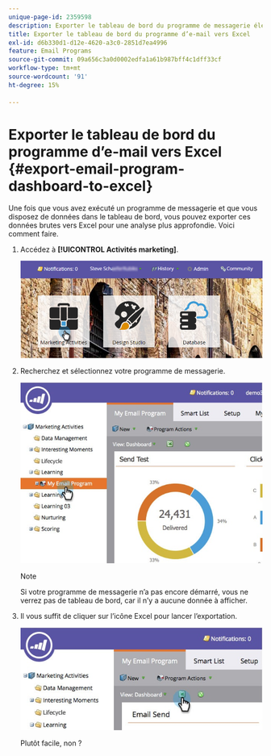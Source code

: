 ```yaml
---
unique-page-id: 2359598
description: Exporter le tableau de bord du programme de messagerie électronique vers Excel - Documents Marketo - Documentation du produit
title: Exporter le tableau de bord du programme d’e-mail vers Excel
exl-id: d6b330d1-d12e-4620-a3c0-2851d7ea4996
feature: Email Programs
source-git-commit: 09a656c3a0d0002edfa1a61b987bff4c1dff33cf
workflow-type: tm+mt
source-wordcount: '91'
ht-degree: 15%

---
```


# Exporter le tableau de bord du programme d’e-mail vers Excel {#export-email-program-dashboard-to-excel}

Une fois que vous avez exécuté un programme de messagerie et que vous disposez de données dans le tableau de bord, vous pouvez exporter ces données brutes vers Excel pour une analyse plus approfondie. Voici comment faire.

1. Accédez à **[!UICONTROL Activités marketing]**.

   ![](assets/login-marketing-activities-1.png)

1. Recherchez et sélectionnez votre programme de messagerie.

   ![](assets/lifecycledashboard.jpg)

   >[!NOTE]
   >
   >Si votre programme de messagerie n’a pas encore démarré, vous ne verrez pas de tableau de bord, car il n’y a aucune donnée à afficher.

1. Il vous suffit de cliquer sur l’icône Excel pour lancer l’exportation.

   ![](assets/lifecycle.jpg)

   Plutôt facile, non ?

